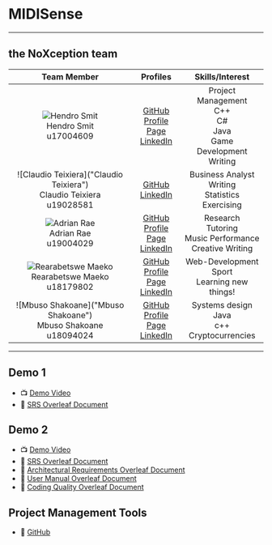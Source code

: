 # MIDISense



---

## the NoXception team

| **Team Member** | **Profiles** | **Skills/Interest**
| :-----: | :-----: | :-----: |
| ![Hendro Smit](https://dl.dropboxusercontent.com/s/p5cams3icm2iy7c/hendrosmit.png?dl=0 "Hendro Smit") <br/> Hendro Smit <br/> u17004609 | [GitHub](https://github.com/hendrosmit) <br/> [Profile Page](https://hendrosmit.github.io/) <br/> [LinkedIn](https://www.linkedin.com/in/hendro-smit-328ba720b/) <br/> | Project Management <br> C++ <br> C# <br> Java <br> Game Development <br> Writing|
| ![Claudio Teixiera]("Claudio Teixiera") <br/> Claudio Teixiera <br/> u19028581 | [GitHub](https://github.com/Claudio-Uni) <br/>  [LinkedIn](https://www.linkedin.com/in/claudio-teixeira-b9bb9820b/) <br/> | Business Analyst <br> Writing <br> Statistics <br> Exercising <br> |
| ![Adrian Rae](https://media-exp3.licdn.com/dms/image/C5603AQHC4RAgu2XAeg/profile-displayphoto-shrink_100_100/0/1605105094560?e=1628121600&v=beta&t=4QrI-1B985N_pzd8zItSA9noSq1RDDqUCmw1TtjOJ20 "Adrian Rae") <br/> Adrian Rae <br/> u19004029 | [GitHub](https://github.com/Adrian-Rae-19004029) <br/> [Profile Page](https://adrian-rae-19004029.github.io/) <br/> [LinkedIn](https://www.linkedin.com/in/adrian-rae-5796b31bb/ ) <br/> | Research <br> Tutoring <br> Music Performance <br> Creative Writing |
| ![Rearabetswe Maeko](https://i.ibb.co/gDW0kS1/Rea.jpg "Rearabetswe Maeko") <br/> Rearabetswe Maeko <br/> u18179802 | [GitHub](https://github.com/u18094024) <br/> [Profile Page]() <br/> [LinkedIn](https://www.linkedin.com/in/rea-maeko-0b5a4a20b/) <br/> | Web-Development <br> Sport <br> Learning new things! |
| ![Mbuso Shakoane]("Mbuso Shakoane") <br/> Mbuso Shakoane <br/> u18094024 | [GitHub](https://github.com/u18094024) <br/> [Profile Page]() <br/> [LinkedIn](https://www.linkedin.com/in/mbuso-shakoane-049a4920b/) <br/> | Systems design <br> Java <br> c++ <br> Cryptocurrencies |
---

## Demo 1

* :tv: [Demo Video](https://drive.google.com/file/d/1u3yPmhA9ue9AsGq7qqYW6PU98itxFXpb/view)
* :open_book: [SRS Overleaf Document](https://www.overleaf.com/project/60b1ee15e3c004af1b36ca53 )

## Demo 2

* :tv: [Demo Video](https://drive.google.com/file/d/1u3yPmhA9ue9AsGq7qqYW6PU98itxFXpb/view)
* :open_book: [SRS Overleaf Document](https://www.overleaf.com/project/60b1ee15e3c004af1b36ca53 )
* :open_book: [Architectural Requirements Overleaf Document](https://www.overleaf.com/project/60b1ee15e3c004af1b36ca53 )
* :open_book: [User Manual Overleaf Document](https://www.overleaf.com/project/60b1ee15e3c004af1b36ca53 )
* :open_book: [Coding Quality Overleaf Document](https://www.overleaf.com/project/60b1ee15e3c004af1b36ca53 )


## Project Management Tools

* :open_book: [GitHub](https://github.com/COS301-SE-2021/Midi-Interpretation/projects/1)
